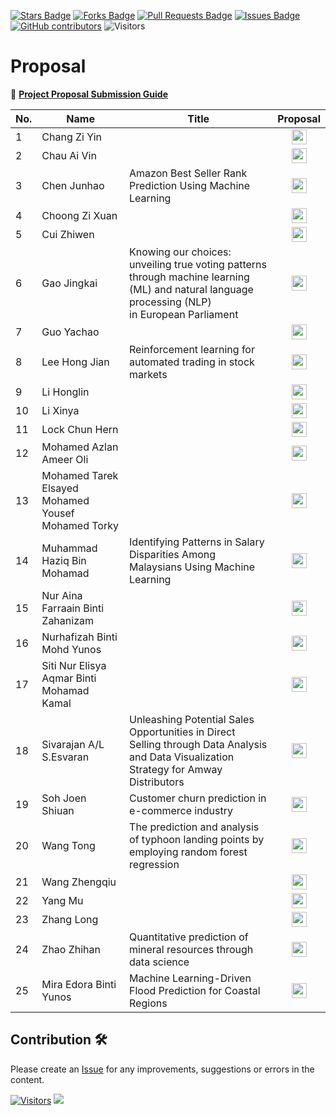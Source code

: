 <a href="https://github.com/drshahizan/research-design/stargazers"><img src="https://img.shields.io/github/stars/drshahizan/research-design" alt="Stars Badge"/></a>
<a href="https://github.com/drshahizan/research-design/network/members"><img src="https://img.shields.io/github/forks/drshahizan/research-design" alt="Forks Badge"/></a>
<a href="https://github.com/drshahizan/research-design/pulls"><img src="https://img.shields.io/github/issues-pr/drshahizan/research-design" alt="Pull Requests Badge"/></a>
<a href="https://github.com/drshahizan/research-design"><img src="https://img.shields.io/github/issues/drshahizan/research-design" alt="Issues Badge"/></a>
<a href="https://github.com/drshahizan/research-design/graphs/contributors"><img alt="GitHub contributors" src="https://img.shields.io/github/contributors/drshahizan/research-design?color=2b9348"></a>
![Visitors](https://api.visitorbadge.io/api/visitors?path=https%3A%2F%2Fgithub.com%2Fdrshahizan%2BDM&labelColor=%23d9e3f0&countColor=%23697689&style=flat)

# Proposal

📌 [**Project Proposal Submission Guide**](instruction.md)

| No. | Name                                     | Title | Proposal |
|-----|------------------------------------------|-----------| :-----------:|
| 1 | Chang Zi Yin | |<a href="file/ziyiinn"><img src="../../images/portfolio.png" width="24px" height="24px"></a> |
| 2 | Chau Ai Vin | |<a href="file/chauaivin"><img src="../../images/portfolio.png" width="24px" height="24px"></a> |
| 3 | Chen Junhao | Amazon Best Seller Rank Prediction Using Machine Learning |<a href="file/HideInInk312"><img src="../../images/portfolio.png" width="24px" height="24px"></a> |
| 4 | Choong Zi Xuan | |<a href="file/ZXChoong"><img src="../../images/portfolio.png" width="24px" height="24px"></a> |
| 5 | Cui Zhiwen | |<a href="file/ROSSscience"><img src="../../images/portfolio.png" width="24px" height="24px"></a> |
| 6 | Gao Jingkai | Knowing our choices: unveiling true voting patterns through machine learning (ML) and natural language processing (NLP) in European Parliament |<a href="file/Dis-Tant"><img src="../../images/portfolio.png" width="24px" height="24px"></a> |
| 7 | Guo Yachao | |<a href="file/MCS241039"><img src="../../images/portfolio.png" width="24px" height="24px"></a> |
| 8 | Lee Hong Jian | Reinforcement learning for automated trading in stock markets |<a href="file/ZeolatJian"><img src="../../images/portfolio.png" width="24px" height="24px"></a> |
| 9 | Li Honglin | |<a href="file/lihonglin007"><img src="../../images/portfolio.png" width="24px" height="24px"></a> |
| 10 | Li Xinya | |<a href="file/LIXINYA02"><img src="../../images/portfolio.png" width="24px" height="24px"></a> |
| 11 | Lock Chun Hern | |<a href="file/henrylock"><img src="../../images/portfolio.png" width="24px" height="24px"></a> |
| 12 | Mohamed Azlan Ameer Oli | |<a href="file/lanazlan"><img src="../../images/portfolio.png" width="24px" height="24px"></a> |
| 13 | Mohamed Tarek Elsayed Mohamed Yousef Mohamed Torky | |<a href="file/mohamedtorky"><img src="../../images/portfolio.png" width="24px" height="24px"></a> |
| 14 | Muhammad Haziq Bin Mohamad | Identifying Patterns in Salary Disparities Among Malaysians Using Machine Learning |<a href="file/Hzqmo"><img src="../../images/portfolio.png" width="24px" height="24px"></a> |
| 15 | Nur Aina Farraain Binti Zahanizam | |<a href="file/vicheolis"><img src="../../images/portfolio.png" width="24px" height="24px"></a> |
| 16 | Nurhafizah Binti Mohd Yunos | |<a href="file/nurhafizah99"><img src="../../images/portfolio.png" width="24px" height="24px"></a> |
| 17 | Siti Nur Elisya Aqmar Binti Mohamad Kamal | |<a href="file/elisyaqmarr"><img src="../../images/portfolio.png" width="24px" height="24px"></a> |
| 18 | Sivarajan A/L S.Esvaran |Unleashing Potential Sales Opportunities in Direct Selling through Data Analysis and Data Visualization Strategy for Amway Distributors |<a href="file/C-VA17"><img src="../../images/portfolio.png" width="24px" height="24px"></a> |
| 19 | Soh Joen Shiuan | Customer churn prediction in e-commerce industry |<a href="file/edwardjacksonmy"><img src="../../images/portfolio.png" width="24px" height="24px"></a> |
| 20 | Wang Tong | The prediction and analysis of typhoon landing points by employing random forest regression |<a href="file/tong920"><img src="../../images/portfolio.png" width="24px" height="24px"></a> |
| 21 | Wang Zhengqiu | |<a href="file/zqwangutm"><img src="../../images/portfolio.png" width="24px" height="24px"></a> |
| 22 | Yang Mu | |<a href="file/Yang743"><img src="../../images/portfolio.png" width="24px" height="24px"></a> |
| 23 | Zhang Long | |<a href="file/DragonDateScience"><img src="../../images/portfolio.png" width="24px" height="24px"></a> |
| 24 | Zhao Zhihan | Quantitative prediction of mineral resources through data science |<a href="file/zzhhzz123"><img src="../../images/portfolio.png" width="24px" height="24px"></a> |
| 25 | Mira Edora Binti Yunos| Machine Learning-Driven Flood Prediction for Coastal Regions |<a href="file/MiraEl7"><img src="../../images/portfolio.png" width="24px" height="24px"></a> |

## Contribution 🛠️
Please create an [Issue](https://github.com/drshahizan/research-design/issues) for any improvements, suggestions or errors in the content.

[![Visitors](https://api.visitorbadge.io/api/visitors?path=https%3A%2F%2Fgithub.com%2Fdrshahizan&labelColor=%23697689&countColor=%23555555&style=plastic)](https://visitorbadge.io/status?path=https%3A%2F%2Fgithub.com%2Fdrshahizan)
![](https://hit.yhype.me/github/profile?user_id=81284918)

